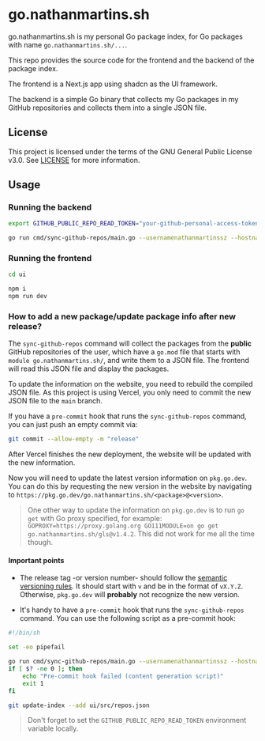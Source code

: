 # go.nathanmartins.sh

go.nathanmartins.sh is my personal Go package index, for Go packages with name `go.nathanmartins.sh/...`.

This repo provides the source code for the frontend and the backend of the package index.

The frontend is a Next.js app using shadcn as the UI framework.

The backend is a simple Go binary that collects my Go packages in my GitHub repositories and collects them into a single JSON file.

## License

This project is licensed under the terms of the GNU General Public License v3.0. See [LICENSE](LICENSE) for more information.

## Usage

### Running the backend

```sh
export GITHUB_PUBLIC_REPO_READ_TOKEN="your-github-personal-access-token"

go run cmd/sync-github-repos/main.go --usernamenathanmartinssz --hostname go.nathanmartins.sh --out ui/src/repos.json
```

### Running the frontend

```sh
cd ui

npm i
npm run dev
```

### How to add a new package/update package info after new release?

The `sync-github-repos` command will collect the packages from the **public** GitHub repositories of the user, which have a `go.mod` file that starts with `module go.nathanmartins.sh/`, and write them to a JSON file. The frontend will read this JSON file and display the packages.

To update the information on the website, you need to rebuild the compiled JSON file. As this project is using Vercel, you only need to commit the new JSON file to the `main` branch.

If you have a `pre-commit` hook that runs the `sync-github-repos` command, you can just push an empty commit via:

```bash
git commit --allow-empty -m "release"
```

After Vercel finishes the new deployment, the website will be updated with the new information.

Now you will need to update the latest version information on `pkg.go.dev`. You can do this by requesting the new version in the website by navigating to `https://pkg.go.dev/go.nathanmartins.sh/<package>@<version>`.

> One other way to update the information on `pkg.go.dev` is to run `go get` with Go proxy specified, for example: `GOPROXY=https://proxy.golang.org GO111MODULE=on go get go.nathanmartins.sh/gls@v1.4.2`. This did not work for me all the time though.

#### Important points

- The release tag -or version number- should follow the [semantic versioning rules](https://semver.org). It should start with `v` and be in the format of `vX.Y.Z`. Otherwise, `pkg.go.dev` will __probably__ not recognize the new version.

- It's handy to have a `pre-commit` hook that runs the `sync-github-repos` command. You can use the following script as a pre-commit hook:

```bash
#!/bin/sh

set -eo pipefail

go run cmd/sync-github-repos/main.go --usernamenathanmartinssz --hostname go.nathanmartins.sh --out ui/src/repos.json --force-authenticated
if [ $? -ne 0 ]; then
    echo "Pre-commit hook failed (content generation script)"
    exit 1
fi

git update-index --add ui/src/repos.json
```

> Don't forget to set the `GITHUB_PUBLIC_REPO_READ_TOKEN` environment variable locally.